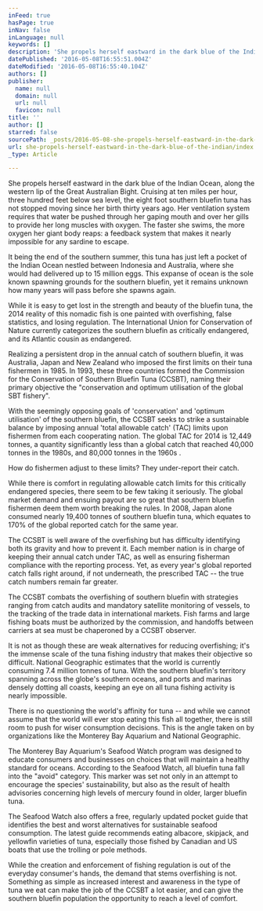 ```yaml
---
inFeed: true
hasPage: true
inNav: false
inLanguage: null
keywords: []
description: 'She propels herself eastward in the dark blue of the Indian Ocean, along the western lip of the Great Australian Bight. Cruising at ten miles per hour, three hundred feet below sea level, the eight foot southern bluefin tuna has not stopped moving since her birth thirty years ago. Her ventilation system requires that water be pushed through her gaping mouth and over her gills to provide her long muscles with oxygen. The faster she swims, the more oxygen her giant body reaps: a feedback system that makes it nearly impossible for any sardine to escape.'
datePublished: '2016-05-08T16:55:51.004Z'
dateModified: '2016-05-08T16:55:40.104Z'
authors: []
publisher:
  name: null
  domain: null
  url: null
  favicon: null
title: ''
author: []
starred: false
sourcePath: _posts/2016-05-08-she-propels-herself-eastward-in-the-dark-blue-of-the-indian.md
url: she-propels-herself-eastward-in-the-dark-blue-of-the-indian/index.html
_type: Article

---
```

She propels herself eastward in the dark blue of the Indian Ocean, along the western lip of the Great Australian Bight. Cruising at ten miles per hour, three hundred feet below sea level, the eight foot southern bluefin tuna has not stopped moving since her birth thirty years ago. Her ventilation system requires that water be pushed through her gaping mouth and over her gills to provide her long muscles with oxygen. The faster she swims, the more oxygen her giant body reaps: a feedback system that makes it nearly impossible for any sardine to escape.

It being the end of the southern summer, this tuna has just left a pocket of the Indian Ocean nestled between Indonesia and Australia, where she would had delivered up to 15 million eggs. This expanse of ocean is the sole known spawning grounds for the southern bluefin, yet it remains unknown how many years will pass before she spawns again.

While it is easy to get lost in the strength and beauty of the bluefin tuna, the 2014 reality of this nomadic fish is one painted with overfishing, false statistics, and losing regulation. The International Union for Conservation of Nature currently categorizes the southern bluefin as critically endangered, and its Atlantic cousin as endangered.

Realizing a persistent drop in the annual catch of southern bluefin, it was Australia, Japan and New Zealand who imposed the first limits on their tuna fishermen in 1985\. In 1993, these three countries formed the Commission for the Conservation of Southern Bluefin Tuna (CCSBT), naming their primary objective the "conservation and optimum utilisation of the global SBT fishery".

With the seemingly opposing goals of 'conservation' and 'optimum utilisation' of the southern bluefin, the CCSBT seeks to strike a sustainable balance by imposing annual 'total allowable catch' (TAC) limits upon fishermen from each cooperating nation. The global TAC for 2014 is 12,449 tonnes, a quantity significantly less than a global catch that reached 40,000 tonnes in the 1980s, and 80,000 tonnes in the 1960s .

How do fishermen adjust to these limits? They under-report their catch.

While there is comfort in regulating allowable catch limits for this critically endangered species, there seem to be few taking it seriously. The global market demand and ensuing payout are so great that southern bluefin fishermen deem them worth breaking the rules. In 2008, Japan alone consumed nearly 19,400 tonnes of southern bluefin tuna, which equates to 170% of the global reported catch for the same year.

The CCSBT is well aware of the overfishing but has difficulty identifying both its gravity and how to prevent it. Each member nation is in charge of keeping their annual catch under TAC, as well as ensuring fisherman compliance with the reporting process. Yet, as every year's global reported catch falls right around, if not underneath, the prescribed TAC -- the true catch numbers remain far greater.

The CCSBT combats the overfishing of southern bluefin with strategies ranging from catch audits and mandatory satellite monitoring of vessels, to the tracking of the trade data in international markets. Fish farms and large fishing boats must be authorized by the commission, and handoffs between carriers at sea must be chaperoned by a CCSBT observer.

It is not as though these are weak alternatives for reducing overfishing; it's the immense scale of the tuna fishing industry that makes their objective so difficult. National Geographic estimates that the world is currently consuming 7.4 million tonnes of tuna. With the southern bluefin's territory spanning across the globe's southern oceans, and ports and marinas densely dotting all coasts, keeping an eye on all tuna fishing activity is nearly impossible.

There is no questioning the world's affinity for tuna -- and while we cannot assume that the world will ever stop eating this fish all together, there is still room to push for wiser consumption decisions. This is the angle taken on by organizations like the Monterey Bay Aquarium and National Geographic.

The Monterey Bay Aquarium's Seafood Watch program was designed to educate consumers and businesses on choices that will maintain a healthy standard for oceans. According to the Seafood Watch, all bluefin tuna fall into the "avoid" category. This marker was set not only in an attempt to encourage the species' sustainability, but also as the result of health advisories concerning high levels of mercury found in older, larger bluefin tuna.

The Seafood Watch also offers a free, regularly updated pocket guide that identifies the best and worst alternatives for sustainable seafood consumption. The latest guide recommends eating albacore, skipjack, and yellowfin varieties of tuna, especially those fished by Canadian and US boats that use the trolling or pole methods.

While the creation and enforcement of fishing regulation is out of the everyday consumer's hands, the demand that stems overfishing is not. Something as simple as increased interest and awareness in the type of tuna we eat can make the job of the CCSBT a lot easier, and can give the southern bluefin population the opportunity to reach a level of comfort.